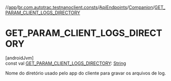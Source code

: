 //[app](../../../../index.md)/[br.com.autotrac.testnanoclient.consts](../../index.md)/[ApiEndpoints](../index.md)/[Companion](index.md)/[GET_PARAM_CLIENT_LOGS_DIRECTORY](-g-e-t_-p-a-r-a-m_-c-l-i-e-n-t_-l-o-g-s_-d-i-r-e-c-t-o-r-y.md)

# GET_PARAM_CLIENT_LOGS_DIRECTORY

[androidJvm]\
const val [GET_PARAM_CLIENT_LOGS_DIRECTORY](-g-e-t_-p-a-r-a-m_-c-l-i-e-n-t_-l-o-g-s_-d-i-r-e-c-t-o-r-y.md): [String](https://kotlinlang.org/api/latest/jvm/stdlib/kotlin/-string/index.html)

Nome do diretório usado pelo app do cliente para gravar os arquivos de log.
